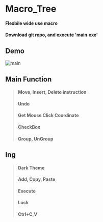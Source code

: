 # Macro_Tree
#### Flexbile wide use macro
#### Download git repo, and execute 'main.exe'

## Demo
![main](https://user-images.githubusercontent.com/110750614/211150674-dfd5aa99-2ea1-47f3-839d-2494f83ab985.gif)

## Main Function
> #### Move, Insert, Delete instruction
> #### Undo
> #### Get Mouse Click Coordinate
> #### CheckBox
> #### Group, UnGroup

## Ing
> #### Dark Theme
> #### Add, Copy, Paste
> #### Execute
> #### Lock
> #### Ctrl+C,V
